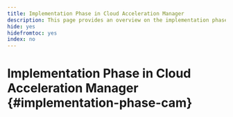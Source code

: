 ```yaml
---
title: Implementation Phase in Cloud Acceleration Manager
description: This page provides an overview on the implementation phase in Cloud Acceleration Manager.
hide: yes
hidefromtoc: yes
index: no
---
```


# Implementation Phase in Cloud Acceleration Manager {#implementation-phase-cam}